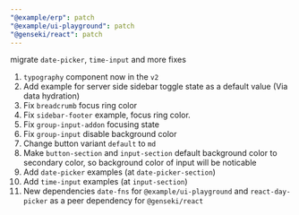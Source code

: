 ```yaml
---
"@example/erp": patch
"@example/ui-playground": patch
"@genseki/react": patch
---
```


migrate `date-picker`, `time-input` and more fixes

1. `typography` component now in the `v2`
2. Add example for server side sidebar toggle state as a default value (Via data hydration)
3. Fix `breadcrumb` focus ring color
4. Fix `sidebar-footer` example, focus ring color.
5. Fix `group-input-addon` focusing state
6. Fix `group-input` disable background color
7. Change button variant `default` to `md`
8. Make `button-section` and `input-section` default background color to secondary color, so background color of input will be noticable
9. Add `date-picker` examples (at `date-picker-section`)
10. Add `time-input` examples (at `input-section`)
11. New dependencies `date-fns` for `@example/ui-playground` and `react-day-picker` as a peer dependency for `@genseki/react`
